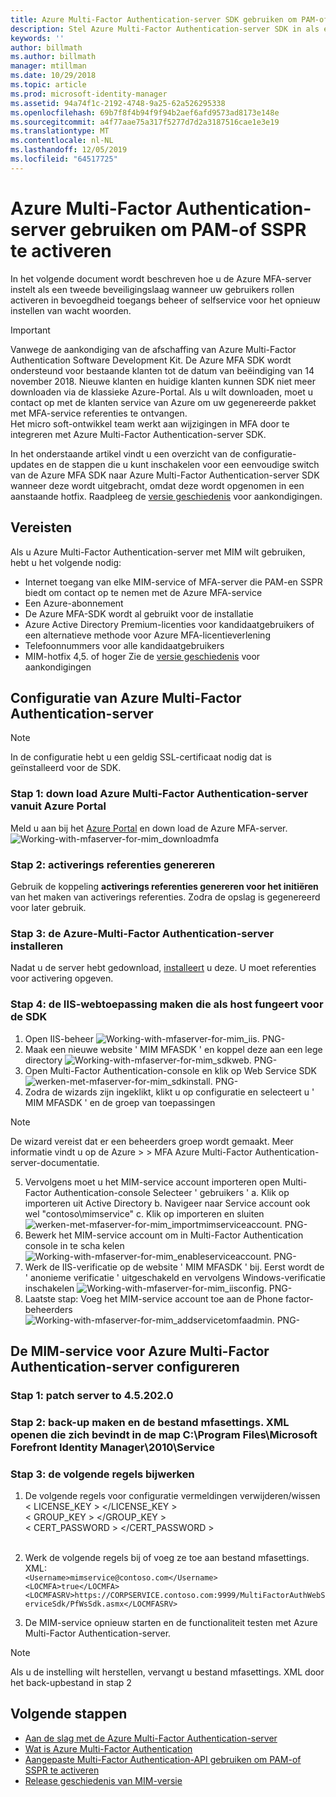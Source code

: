 ```yaml
---
title: Azure Multi-Factor Authentication-server SDK gebruiken om PAM-of SSPR-Scenario's te activeren | Microsoft Docs
description: Stel Azure Multi-Factor Authentication-server SDK in als een tweede beveiligingslaag wanneer uw gebruikers rollen activeren in Privileged Access Management en self-service voor het opnieuw instellen van wacht woorden.
keywords: ''
author: billmath
ms.author: billmath
manager: mtillman
ms.date: 10/29/2018
ms.topic: article
ms.prod: microsoft-identity-manager
ms.assetid: 94a74f1c-2192-4748-9a25-62a526295338
ms.openlocfilehash: 69b7f8f4b94f9f94b2aef6afd9573ad8173e148e
ms.sourcegitcommit: a4f77aae75a317f5277d7d2a3187516cae1e3e19
ms.translationtype: MT
ms.contentlocale: nl-NL
ms.lasthandoff: 12/05/2019
ms.locfileid: "64517725"
---
```

# <a name="use-azure-multi-factor-authentication-server-to-activate-pam-or-sspr"></a>Azure Multi-Factor Authentication-server gebruiken om PAM-of SSPR te activeren
In het volgende document wordt beschreven hoe u de Azure MFA-server instelt als een tweede beveiligingslaag wanneer uw gebruikers rollen activeren in bevoegdheid toegangs beheer of selfservice voor het opnieuw instellen van wacht woorden.

> [!IMPORTANT]
> Vanwege de aankondiging van de afschaffing van Azure Multi-Factor Authentication Software Development Kit. De Azure MFA SDK wordt ondersteund voor bestaande klanten tot de datum van beëindiging van 14 november 2018. Nieuwe klanten en huidige klanten kunnen SDK niet meer downloaden via de klassieke Azure-Portal. Als u wilt downloaden, moet u contact op met de klanten service van Azure om uw gegenereerde pakket met MFA-service referenties te ontvangen. <br> Het micro soft-ontwikkel team werkt aan wijzigingen in MFA door te integreren met Azure Multi-Factor Authentication-server SDK.

In het onderstaande artikel vindt u een overzicht van de configuratie-updates en de stappen die u kunt inschakelen voor een eenvoudige switch van de Azure MFA SDK naar Azure Multi-Factor Authentication-server SDK wanneer deze wordt uitgebracht, omdat deze wordt opgenomen in een aanstaande hotfix. Raadpleeg de [versie geschiedenis](./reference/version-history.md) voor aankondigingen. 

## <a name="prerequisites"></a>Vereisten

Als u Azure Multi-Factor Authentication-server met MIM wilt gebruiken, hebt u het volgende nodig:

- Internet toegang van elke MIM-service of MFA-server die PAM-en SSPR biedt om contact op te nemen met de Azure MFA-service
- Een Azure-abonnement
- De Azure MFA-SDK wordt al gebruikt voor de installatie
- Azure Active Directory Premium-licenties voor kandidaatgebruikers of een alternatieve methode voor Azure MFA-licentieverlening
- Telefoonnummers voor alle kandidaatgebruikers
- MIM-hotfix 4,5. of hoger Zie de [versie geschiedenis](./reference/version-history.md) voor aankondigingen

## <a name="azure-multi-factor-authentication-server-configuration"></a>Configuratie van Azure Multi-Factor Authentication-server 
> [!NOTE] 
> In de configuratie hebt u een geldig SSL-certificaat nodig dat is geïnstalleerd voor de SDK. 

### <a name="step-1-download-azure-multi-factor-authentication-server-from-the-azure-portal"></a>Stap 1: down load Azure Multi-Factor Authentication-server vanuit Azure Portal 
Meld u aan bij het [Azure Portal](https://portal.azure.com/) en down load de Azure MFA-server.
![Working-with-mfaserver-for-mim_downloadmfa](media/working-with-mfaserver-for-mim/working-with-mfaserver-for-mim_downloadmfa.PNG)

### <a name="step-2-generate-activation-credentials"></a>Stap 2: activerings referenties genereren
Gebruik de koppeling **activerings referenties genereren voor het initiëren** van het maken van activerings referenties. Zodra de opslag is gegenereerd voor later gebruik.

### <a name="step-3-install-the-azure-multi-factor-authentication-server"></a>Stap 3: de Azure-Multi-Factor Authentication-server installeren
Nadat u de server hebt gedownload, [installeert](https://docs.microsoft.com/en-us/azure/active-directory/authentication/howto-mfaserver-deploy#install-and-configure-the-mfa-server) u deze.  U moet referenties voor activering opgeven. 

### <a name="step-4-create-your-iis-web-application-that-will-host-the-sdk"></a>Stap 4: de IIS-webtoepassing maken die als host fungeert voor de SDK
1. Open IIS-beheer ![Working-with-mfaserver-for-mim_iis. PNG-](media/working-with-mfaserver-for-mim/working-with-mfaserver-for-mim_iis.PNG)
2.  Maak een nieuwe website ' MIM MFASDK ' en koppel deze aan een lege directory ![Working-with-mfaserver-for-mim_sdkweb. PNG-](media/working-with-mfaserver-for-mim/working-with-mfaserver-for-mim_sdkweb.PNG)
3. Open Multi-Factor Authentication-console en klik op Web Service SDK ![werken-met-mfaserver-for-mim_sdkinstall. PNG-](media/working-with-mfaserver-for-mim/working-with-mfaserver-for-mim_sdkinstall.PNG)
4. Zodra de wizards zijn ingeklikt, klikt u op configuratie en selecteert u ' MIM MFASDK ' en de groep van toepassingen

> [!NOTE] 
> De wizard vereist dat er een beheerders groep wordt gemaakt. Meer informatie vindt u op de Azure > > MFA Azure Multi-Factor Authentication-server-documentatie.

5. Vervolgens moet u het MIM-service account importeren open Multi-Factor Authentication-console Selecteer ' gebruikers ' a. Klik op importeren uit Active Directory b. Navigeer naar Service account ook wel "contoso\mimservice" c. Klik op importeren en sluiten ![werken-met-mfaserver-for-mim_importmimserviceaccount. PNG-](media/working-with-mfaserver-for-mim/working-with-mfaserver-for-mim_importmimserviceaccount.PNG) 
6. Bewerk het MIM-service account om in Multi-Factor Authentication console in te scha kelen ![Working-with-mfaserver-for-mim_enableserviceaccount. PNG-](media/working-with-mfaserver-for-mim/working-with-mfaserver-for-mim_enableserviceaccount.PNG)
7. Werk de IIS-verificatie op de website ' MIM MFASDK ' bij. Eerst wordt de ' anonieme verificatie ' uitgeschakeld en vervolgens Windows-verificatie inschakelen ![Working-with-mfaserver-for-mim_iisconfig. PNG-](media/working-with-mfaserver-for-mim/working-with-mfaserver-for-mim_iisconfig.PNG)
8. Laatste stap: Voeg het MIM-service account toe aan de Phone factor-beheerders ![Working-with-mfaserver-for-mim_addservicetomfaadmin. PNG-](media/working-with-mfaserver-for-mim/working-with-mfaserver-for-mim_addservicetomfaadmin.PNG)

## <a name="configuring-the-mim-service-for-azure-multi-factor-authentication-server"></a>De MIM-service voor Azure Multi-Factor Authentication-server configureren 

### <a name="step-1-patch-server-to-452020"></a>Stap 1: patch server to 4.5.202.0
 
### <a name="step-2-backup-and-open-the-mfasettingsxml-located-in-the-cprogram-filesmicrosoft-forefront-identity-manager2010service"></a>Stap 2: back-up maken en de bestand mfasettings. XML openen die zich bevindt in de map C:\Program Files\Microsoft Forefront Identity Manager\2010\Service

### <a name="step-3-update-the-following-lines"></a>Stap 3: de volgende regels bijwerken
1. De volgende regels voor configuratie vermeldingen verwijderen/wissen <br>
< LICENSE_KEY > </LICENSE_KEY ><br>
< GROUP_KEY > </GROUP_KEY ><br>
< CERT_PASSWORD > </CERT_PASSWORD ><br>
<CertFilePath></CertFilePath><br>

2. Werk de volgende regels bij of voeg ze toe aan bestand mfasettings. XML: <br>
`<Username>mimservice@contoso.com</Username>` <br>
`<LOCMFA>true</LOCMFA>`<br>
`<LOCMFASRV>https://CORPSERVICE.contoso.com:9999/MultiFactorAuthWebServiceSdk/PfWsSdk.asmx</LOCMFASRV>`

3. De MIM-service opnieuw starten en de functionaliteit testen met Azure Multi-Factor Authentication-server.

> [!NOTE] 
> Als u de instelling wilt herstellen, vervangt u bestand mfasettings. XML door het back-upbestand in stap 2


## <a name="next-steps"></a>Volgende stappen

-    [Aan de slag met de Azure Multi-Factor Authentication-server](https://docs.microsoft.com/en-us/azure/active-directory/authentication/howto-mfaserver-deploy)
- [Wat is Azure Multi-Factor Authentication](https://docs.microsoft.com/azure/multi-factor-authentication/multi-factor-authentication)
- [Aangepaste Multi-Factor Authentication-API gebruiken om PAM-of SSPR te activeren](Working-with-custommfaserver-for-mim.md)
- [Release geschiedenis van MIM-versie](./reference/version-history.md)
